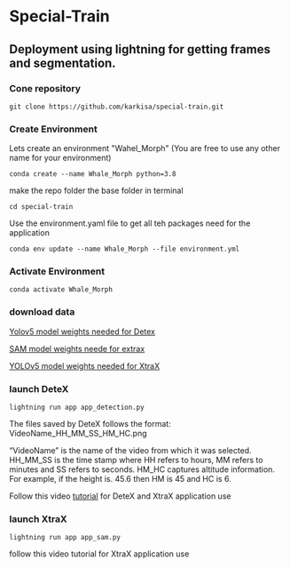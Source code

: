 # Special-Train
## Deployment using lightning for getting frames and segmentation.

### Cone repository

```
git clone https://github.com/karkisa/special-train.git
```
### Create Environment
Lets create an environment "Wahel_Morph" (You are free to use any other name for your environment)

```
conda create --name Whale_Morph python=3.8

```

make the repo folder the base folder in terminal

```
cd special-train
```

Use the environment.yaml file to get all teh packages need for the application

```
conda env update --name Whale_Morph --file environment.yml

```

### Activate Environment
```
conda activate Whale_Morph
```


### download data
[Yolov5 model weights needed for Detex](https://oregonstate.box.com/s/4bl2pr0xuygbai8gu97hajjs0ihprc7w)


[SAM model weights neede for extrax](https://oregonstate.box.com/s/oltsl30mxvmqvsb7xvpzssxyu3y775pe)


[YOLOv5 model weights needed for XtraX](https://oregonstate.box.com/s/20r8c3peu6drogsrqt3sq2cmfl5f2s3t)
### launch DeteX

```
lightning run app app_detection.py
```

The files saved by DeteX follows the format: 
VideoName_HH_MM_SS_HM_HC.png 

“VideoName” is the name of the video from which it was selected. HH_MM_SS is the time stamp where HH refers to hours, MM refers to minutes and SS refers to seconds. HM_HC captures altitude information. For example, if the height is. 45.6 then HM is 45 and HC is 6.  

Follow this video [tutorial](https://kaltura.oregonstate.edu/media/1_ssnzylci) for DeteX and XtraX application use

### launch XtraX

```
lightning run app app_sam.py
```
follow this video tutorial for XtraX application use
